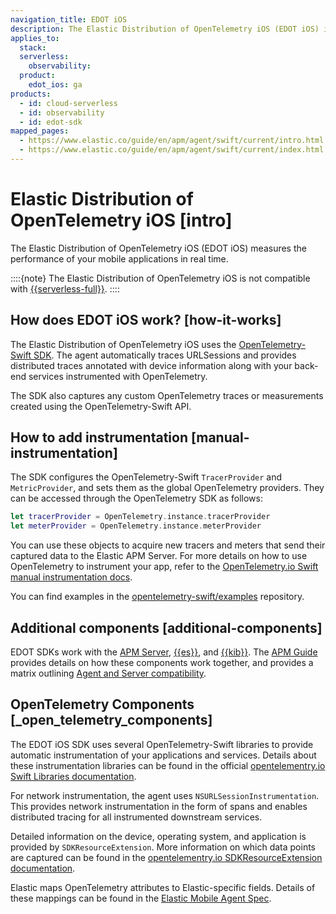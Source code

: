 ```yaml
---
navigation_title: EDOT iOS
description: The Elastic Distribution of OpenTelemetry iOS (EDOT iOS) is an APM agent based on OpenTelemetry. It provides built-in tools and configurations to make the OpenTelemetry SDK work with Elastic using as little code as possible while fully leveraging the combined forces of Elasticsearch and Kibana for your iOS application.
applies_to:
  stack:
  serverless:
    observability:
  product:
    edot_ios: ga
products:
  - id: cloud-serverless
  - id: observability
  - id: edot-sdk
mapped_pages:
  - https://www.elastic.co/guide/en/apm/agent/swift/current/intro.html
  - https://www.elastic.co/guide/en/apm/agent/swift/current/index.html
---
```


# Elastic Distribution of OpenTelemetry iOS [intro]

The Elastic Distribution of OpenTelemetry iOS (EDOT iOS) measures the performance of your mobile applications in real time.

::::{note}
The Elastic Distribution of OpenTelemetry iOS is not compatible with [{{serverless-full}}](docs-content://deploy-manage/deploy/elastic-cloud/serverless.md).
::::

## How does EDOT iOS work? [how-it-works]

The Elastic Distribution of OpenTelemetry iOS uses the [OpenTelemetry-Swift SDK](https://github.com/open-telemetry/opentelemetry-swift). The agent automatically traces URLSessions and provides distributed traces annotated with device information along with your back-end services instrumented with OpenTelemetry.

The SDK also captures any custom OpenTelemetry traces or measurements created using the OpenTelemetry-Swift API.

## How to add instrumentation [manual-instrumentation]

The SDK configures the OpenTelemetry-Swift `TracerProvider` and `MetricProvider`, and sets them as the global OpenTelemetry providers. They can be accessed through the OpenTelemetry SDK as follows:

```swift
let tracerProvider = OpenTelemetry.instance.tracerProvider
let meterProvider = OpenTelemetry.instance.meterProvider
```

You can use these objects to acquire new tracers and meters that send their captured data to the Elastic APM Server. For more details on how to use OpenTelemetry to instrument your app, refer to the [OpenTelemetry.io Swift manual instrumentation docs](https://opentelemetry.io/docs/instrumentation/swift/manual).

You can find examples in the [opentelemetry-swift/examples](https://github.com/open-telemetry/opentelemetry-swift/tree/main/Examples) repository.

## Additional components [additional-components]

EDOT SDKs work with the [APM Server](docs-content://solutions/observability/apps/application-performance-monitoring-apm.md), [{{es}}](docs-content://get-started/index.md), and [{{kib}}](docs-content://get-started/the-stack.md). The [APM Guide](docs-content://solutions/observability/apps/application-performance-monitoring-apm.md) provides details on how these components work together, and provides a matrix outlining [Agent and Server compatibility](docs-content://solutions/observability/apps/apm-agent-compatibility.md).

## OpenTelemetry Components [_open_telemetry_components]

The EDOT iOS SDK uses several OpenTelemetry-Swift libraries to provide automatic instrumentation of your applications and services. Details about these instrumentation libraries can be found in the official [opentelementry.io Swift Libraries documentation](https://opentelemetry.io/docs/instrumentation/swift/libraries/).

For network instrumentation, the agent uses `NSURLSessionInstrumentation`. This provides network instrumentation in the form of spans and enables distributed tracing for all instrumented downstream services.

Detailed information on the device, operating system, and application is provided by `SDKResourceExtension`. More information on which data points are captured can be found in the  [opentelementry.io SDKResourceExtension documentation](https://opentelemetry.io/docs/instrumentation/swift/manual/#SDKResourceExtension).

Elastic maps OpenTelemetry attributes to Elastic-specific fields. Details of these mappings can be found in the [Elastic Mobile Agent Spec](https://github.com/elastic/apm/tree/main/specs/agents/mobile).

